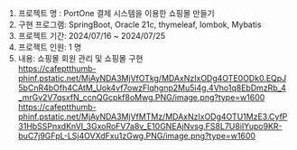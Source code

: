 1. 프로젝트 명 : PortOne 결제 시스템을 이용한 쇼핑몰 만들기 <br>
2. 구현 프로그램: SpringBoot, Oracle 21c, thymeleaf, lombok, Mybatis <br>
3. 프로젝트 기간: 2024/07/16 ~ 2024/07/25 <br>
4. 프로젝트 인원: 1 명 <br>
5. 내용: 쇼핑몰 회원 관리 및 쇼핑몰 구현 <br>
https://cafeptthumb-phinf.pstatic.net/MjAyNDA3MjVfOTkg/MDAxNzIxODg4OTE0ODk0.EQpJ5bCnR4bOfh4CAtM_Uok4vf7owzFlqhgnp2Mu5i4g.4Vho1q8EbDmzRb_4_mrGv2V7qsxfN_ccnQGcpkf8oMwg.PNG/image.png?type=w1600
https://cafeptthumb-phinf.pstatic.net/MjAyNDA3MjVfMTMz/MDAxNzIxODg4OTU1MzE3.CyfP31HbSSPnxdKnVI_3GxoRoFV7a8v_E10GNEAjNvsg.FS8L7U8iIYupo9KR-buC7j9GFpL-LSj4OVXdFxu1zGwg.PNG/image.png?type=w1600
